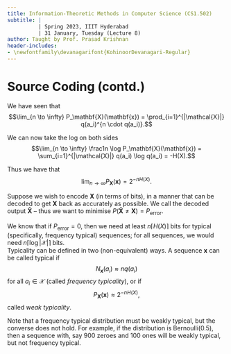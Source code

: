 ```yaml
---
title: Information-Theoretic Methods in Computer Science (CS1.502)
subtitle: |
          | Spring 2023, IIIT Hyderabad
          | 31 January, Tuesday (Lecture 8)
author: Taught by Prof. Prasad Krishnan
header-includes:
- \newfontfamily\devanagarifont{KohinoorDevanagari-Regular}
---
```


# Source Coding (contd.)
We have seen that
$$\lim_{n \to \infty} P_\mathbf{X}(\mathbf{x}) = \prod_{i=1}^{|\mathcal{X}|} q(a_i)^{n \cdot q(a_i)}.$$

We can now take the log on both sides
$$\lim_{n \to \infty} \frac1n \log P_\mathbf{X}(\mathbf{x}) = \sum_{i=1}^{|\mathcal{X}|} q(a_i) \log q(a_i) = -H(X).$$

Thus we have that
$$\lim_{n \to \infty} P_\mathbf{X}(\mathbf{x}) = 2^{-nH(X)}.$$

Suppose we wish to encode $\mathbf{X}$ (in terms of bits), in a manner that can be decoded to get $\mathbf{X}$ back as accurately as possible. We call the decoded output $\mathbf{\hat{X}}$ – thus we want to minimise $P(\mathbf{\hat{X}} \neq \mathbf{X}) = P_\text{error}$.

We know that if $P_\text{error} = 0$, then we need at least $n\lceil H(X) \rceil$ bits for typical (specifically, frequency typical) sequences; for all sequences, we would need $n\lceil \log |\mathcal{X}| \rceil$ bits.  
Typicality can be defined in two (non-equivalent) ways. A sequence $\mathbf{x}$ can be called typical if
$$N_\mathbf{x}(a_i) \approx nq(a_i)$$
for all $a_i \in \mathcal{X}$ (called *frequency typicality*), or if
$$P_\mathbf{X}(\mathbf{x}) \approx 2^{-nH(X)},$$
called *weak typicality*.

Note that a frequency typical distribution must be weakly typical, but the converse does not hold. For example, if the distribution is $\text{Bernoulli}(0.5)$, then a sequence with, say 900 zeroes and 100 ones will be weakly typical, but not frequency typical.